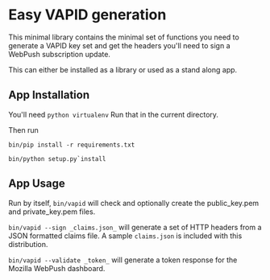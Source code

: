 # Easy VAPID generation

This minimal library contains the minimal set of functions you need to
generate a VAPID key set and get the headers you'll need to sign a
WebPush subscription update.

This can either be installed as a library or used as a stand along
app.

## App Installation

You'll need `python virtualenv` Run that in the current directory.

Then run
```
bin/pip install -r requirements.txt

bin/python setup.py`install
```
## App Usage

Run by itself, `bin/vapid` will check and optionally create the
public_key.pem and private_key.pem files.

`bin/vapid --sign _claims.json_` will generate a set of HTTP headers
from a JSON formatted claims file. A sample `claims.json` is included
with this distribution.

`bin/vapid --validate _token_` will generate a token response for the
Mozilla WebPush dashboard.


